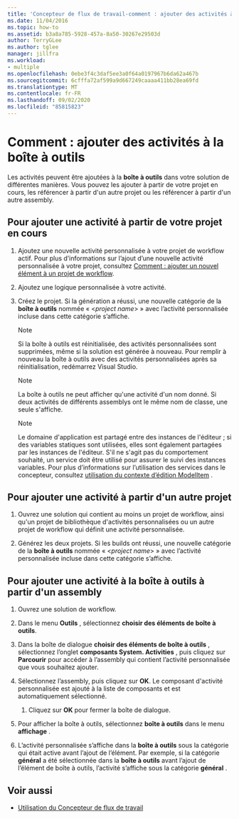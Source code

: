 ```yaml
---
title: 'Concepteur de flux de travail-comment : ajouter des activités à la boîte à outils'
ms.date: 11/04/2016
ms.topic: how-to
ms.assetid: b3a8a785-5928-457a-8a50-30267e29503d
author: TerryGLee
ms.author: tglee
manager: jillfra
ms.workload:
- multiple
ms.openlocfilehash: 0ebe3f4c3daf5ee3a0f64a0197967b6da62a467b
ms.sourcegitcommit: 6cfffa72af599a9d667249caaaa411bb28ea69fd
ms.translationtype: MT
ms.contentlocale: fr-FR
ms.lasthandoff: 09/02/2020
ms.locfileid: "85815823"
---
```

# <a name="how-to-add-activities-to-the-toolbox"></a>Comment : ajouter des activités à la boîte à outils

Les activités peuvent être ajoutées à la **boîte à outils** dans votre solution de différentes manières. Vous pouvez les ajouter à partir de votre projet en cours, les référencer à partir d'un autre projet ou les référencer à partir d'un autre assembly.

## <a name="to-add-an-activity-from-within-your-current-project"></a>Pour ajouter une activité à partir de votre projet en cours

1. Ajoutez une nouvelle activité personnalisée à votre projet de workflow actif. Pour plus d’informations sur l’ajout d’une nouvelle activité personnalisée à votre projet, consultez [Comment : ajouter un nouvel élément à un projet de workflow](../workflow-designer/how-to-add-a-new-item-to-a-workflow-project.md).

2. Ajoutez une logique personnalisée à votre activité.

3. Créez le projet. Si la génération a réussi, une nouvelle catégorie de la **boîte à outils** nommée « \<*project name*> » avec l’activité personnalisée incluse dans cette catégorie s’affiche.

    > [!NOTE]
    > Si la boîte à outils est réinitialisée, des activités personnalisées sont supprimées, même si la solution est générée à nouveau. Pour remplir à nouveau la boîte à outils avec des activités personnalisées après sa réinitialisation, redémarrez Visual Studio.

    > [!NOTE]
    > La boîte à outils ne peut afficher qu'une activité d'un nom donné. Si deux activités de différents assemblys ont le même nom de classe, une seule s'affiche.

    > [!NOTE]
    > Le domaine d'application est partagé entre des instances de l'éditeur ; si des variables statiques sont utilisées, elles sont également partagées par les instances de l'éditeur. S'il ne s'agit pas du comportement souhaité, un service doit être utilisé pour assurer le suivi des instances variables. Pour plus d’informations sur l’utilisation des services dans le concepteur, consultez [utilisation du contexte d’édition ModelItem](/dotnet/framework/windows-workflow-foundation/using-the-modelitem-editing-context) .

## <a name="to-add-an-activity-from-within-a-different-project"></a>Pour ajouter une activité à partir d'un autre projet

1. Ouvrez une solution qui contient au moins un projet de workflow, ainsi qu'un projet de bibliothèque d'activités personnalisées ou un autre projet de workflow qui définit une activité personnalisée.

2. Générez les deux projets. Si les builds ont réussi, une nouvelle catégorie de la **boîte à outils** nommée « \<*project name*> » avec l’activité personnalisée incluse dans cette catégorie s’affiche.

## <a name="to-add-an-activity-to-the-toolbox-from-an-assembly"></a>Pour ajouter une activité à la boîte à outils à partir d'un assembly

1. Ouvrez une solution de workflow.

2. Dans le menu **Outils** , sélectionnez **choisir des éléments de boîte à outils**.

3. Dans la boîte de dialogue **choisir des éléments de boîte à outils** , sélectionnez l’onglet **composants System. Activities** , puis cliquez sur **Parcourir** pour accéder à l’assembly qui contient l’activité personnalisée que vous souhaitez ajouter.

4. Sélectionnez l’assembly, puis cliquez sur **OK**. Le composant d'activité personnalisée est ajouté à la liste de composants et est automatiquement sélectionné.

    1. Cliquez sur **OK** pour fermer la boîte de dialogue.

5. Pour afficher la boîte à outils, sélectionnez **boîte à outils** dans le menu **affichage** .

6. L’activité personnalisée s’affiche dans la **boîte à outils** sous la catégorie qui était active avant l’ajout de l’élément. Par exemple, si la catégorie **général** a été sélectionnée dans la **boîte à outils** avant l’ajout de l’élément de boîte à outils, l’activité s’affiche sous la catégorie **général** .

## <a name="see-also"></a>Voir aussi

- [Utilisation du Concepteur de flux de travail](developing-applications-with-the-workflow-designer.md)
